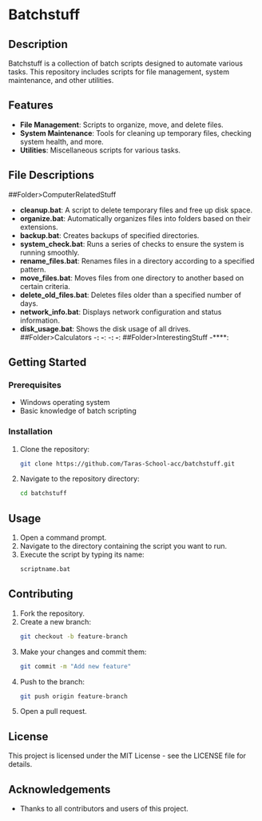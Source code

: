 # Batchstuff

## Description
Batchstuff is a collection of batch scripts designed to automate various tasks. This repository includes scripts for file management, system maintenance, and other utilities.

## Features
- **File Management**: Scripts to organize, move, and delete files.
- **System Maintenance**: Tools for cleaning up temporary files, checking system health, and more.
- **Utilities**: Miscellaneous scripts for various tasks.

## File Descriptions
##Folder>ComputerRelatedStuff
- **cleanup.bat**: A script to delete temporary files and free up disk space.
- **organize.bat**: Automatically organizes files into folders based on their extensions.
- **backup.bat**: Creates backups of specified directories.
- **system_check.bat**: Runs a series of checks to ensure the system is running smoothly.
- **rename_files.bat**: Renames files in a directory according to a specified pattern.
- **move_files.bat**: Moves files from one directory to another based on certain criteria.
- **delete_old_files.bat**: Deletes files older than a specified number of days.
- **network_info.bat**: Displays network configuration and status information.
- **disk_usage.bat**: Shows the disk usage of all drives.
##Folder>Calculators
-****:
-****:
-****:
-****:
##Folder>InterestingStuff
-****:

  
## Getting Started
### Prerequisites
- Windows operating system
- Basic knowledge of batch scripting

### Installation
1. Clone the repository:
    ```sh
    git clone https://github.com/Taras-School-acc/batchstuff.git
    ```
2. Navigate to the repository directory:
    ```sh
    cd batchstuff
    ```

## Usage
1. Open a command prompt.
2. Navigate to the directory containing the script you want to run.
3. Execute the script by typing its name:
    ```sh
    scriptname.bat
    ```

## Contributing
1. Fork the repository.
2. Create a new branch:
    ```sh
    git checkout -b feature-branch
    ```
3. Make your changes and commit them:
    ```sh
    git commit -m "Add new feature"
    ```
4. Push to the branch:
    ```sh
    git push origin feature-branch
    ```
5. Open a pull request.

## License
This project is licensed under the MIT License - see the LICENSE file for details.

## Acknowledgements
- Thanks to all contributors and users of this project.
